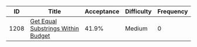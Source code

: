|ID|Title|Acceptance|Difficulty|Frequency|
|----|-----|----|---|---|
|1208|[Get Equal Substrings Within Budget]( https://leetcode.com/problems/get-equal-substrings-within-budget)|41.9%|Medium|0|
